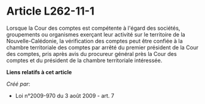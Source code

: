 # Article L262-11-1

Lorsque la Cour des comptes est compétente à l'égard des sociétés, groupements ou organismes exerçant leur activité sur le
territoire de la Nouvelle-Calédonie, la vérification des comptes peut être confiée à la chambre territoriale des comptes par
arrêté du premier président de la Cour des comptes, pris après avis du procureur général près la Cour des comptes et du
président de la chambre territoriale intéressée.

**Liens relatifs à cet article**

_Créé par_:

  - Loi n°2009-970 du 3 août 2009 - art. 7
